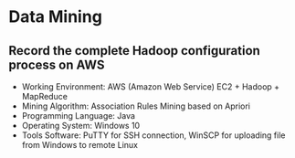 # Data Mining
## Record the complete Hadoop configuration process on AWS
- Working Environment: AWS (Amazon Web Service) EC2 + Hadoop + MapReduce
- Mining Algorithm: Association Rules Mining based on Apriori
- Programming Language: Java
- Operating System: Windows 10
- Tools Software: PuTTY for SSH connection, WinSCP for uploading file from Windows to remote Linux
